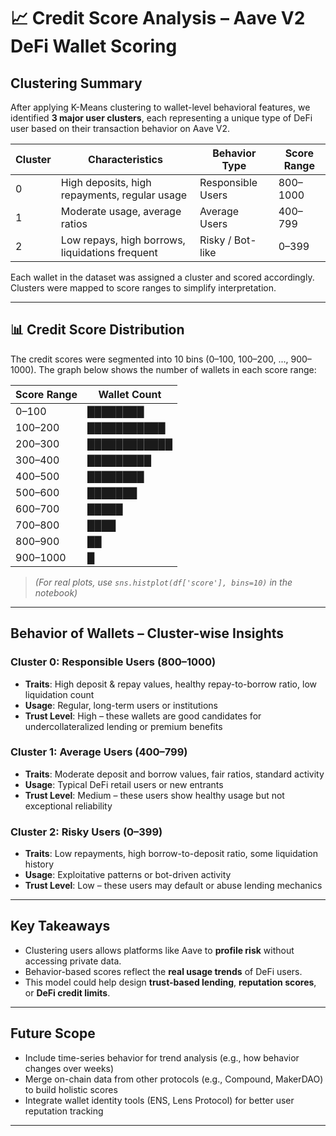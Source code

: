 # 📈 Credit Score Analysis – Aave V2 DeFi Wallet Scoring

##  Clustering Summary

After applying K-Means clustering to wallet-level behavioral features, we identified **3 major user clusters**, each representing a unique type of DeFi user based on their transaction behavior on Aave V2.

| Cluster | Characteristics                                 | Behavior Type      | Score Range |
|---------|--------------------------------------------------|---------------------|-------------|
| 0       | High deposits, high repayments, regular usage   | Responsible Users   | 800–1000    |
| 1       | Moderate usage, average ratios                  | Average Users       | 400–799     |
| 2       | Low repays, high borrows, liquidations frequent | Risky / Bot-like    | 0–399       |

Each wallet in the dataset was assigned a cluster and scored accordingly. Clusters were mapped to score ranges to simplify interpretation.

---

## 📊 Credit Score Distribution

The credit scores were segmented into 10 bins (0–100, 100–200, ..., 900–1000). The graph below shows the number of wallets in each score range:


| Score Range | Wallet Count |
| ----------- | ------------ |
| 0–100       | ████████     |
| 100–200     | ███████████  |
| 200–300     | ████████████ |
| 300–400     | █████████    |
| 400–500     | ████████     |
| 500–600     | ███████      |
| 600–700     | █████        |
| 700–800     | ████         |
| 800–900     | ██           |
| 900–1000    | █            |



> *(For real plots, use `sns.histplot(df['score'], bins=10)` in the notebook)*

---

##  Behavior of Wallets – Cluster-wise Insights

### Cluster 0: Responsible Users (800–1000)
- **Traits**: High deposit & repay values, healthy repay-to-borrow ratio, low liquidation count
- **Usage**: Regular, long-term users or institutions
- **Trust Level**: High – these wallets are good candidates for undercollateralized lending or premium benefits

### Cluster 1: Average Users (400–799)
- **Traits**: Moderate deposit and borrow values, fair ratios, standard activity
- **Usage**: Typical DeFi retail users or new entrants
- **Trust Level**: Medium – these users show healthy usage but not exceptional reliability

### Cluster 2: Risky Users (0–399)
- **Traits**: Low repayments, high borrow-to-deposit ratio, some liquidation history
- **Usage**: Exploitative patterns or bot-driven activity
- **Trust Level**: Low – these users may default or abuse lending mechanics

---

## Key Takeaways

- Clustering users allows platforms like Aave to **profile risk** without accessing private data.
- Behavior-based scores reflect the **real usage trends** of DeFi users.
- This model could help design **trust-based lending**, **reputation scores**, or **DeFi credit limits**.

---

##  Future Scope

- Include time-series behavior for trend analysis (e.g., how behavior changes over weeks)
- Merge on-chain data from other protocols (e.g., Compound, MakerDAO) to build holistic scores
- Integrate wallet identity tools (ENS, Lens Protocol) for better user reputation tracking

---


